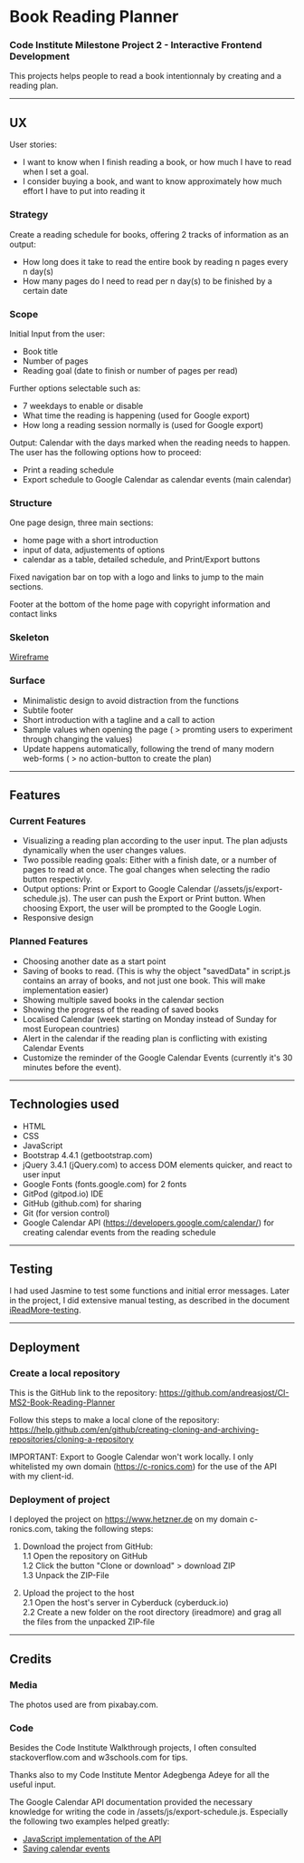 # Book Reading Planner

### Code Institute Milestone Project 2 - Interactive Frontend Development

This projects helps people to read a book intentionnaly by creating and a reading plan.

***
## UX
User stories:
- I want to know when I finish reading a book, or how much I have to read when I set a goal.
- I consider buying a book, and want to know approximately how much effort I have to put into reading it

### Strategy
Create a reading schedule for books, offering 2 tracks of information as an output:
- How long does it take to read the entire book by reading n pages every n day(s)
- How many pages do I need to read per n day(s) to be finished by a certain date

### Scope
Initial Input from the user:
- Book title
- Number of pages
- Reading goal (date to finish or number of pages per read)

Further options selectable such as:
- 7 weekdays to enable or disable
- What time the reading is happening (used for Google export)
- How long a reading session normally is (used for Google export)

Output: Calendar with the days marked when the reading needs to happen. The user has the following options how to proceed:
- Print a reading schedule
- Export schedule to Google Calendar as calendar events (main calendar)

### Structure

One page design, three main sections:
- home page with a short introduction
- input of data, adjustements of options
- calendar as a table, detailed schedule, and Print/Export buttons

Fixed navigation bar on top with a logo and links to jump to the main sections.

Footer at the bottom of the home page with copyright information and contact links

### Skeleton
[Wireframe](/wireframe.pdf)

### Surface

- Minimalistic design to avoid distraction from the functions
- Subtile footer
- Short introduction with a tagline and a call to action
- Sample values when opening the page ( > promting users to experiment through changing the values)
- Update happens automatically, following the trend of many modern web-forms ( > no action-button to create the plan)

***
## Features

### Current Features

- Visualizing a reading plan according to the user input. The plan adjusts dynamically when the user changes values.
- Two possible reading goals: Either with a finish date, or a number of pages to read at once. The goal changes when selecting the radio button respectivly.
- Output options: Print or Export to Google Calendar (/assets/js/export-schedule.js). The user can push the Export or Print button. When choosing Export, the user will be prompted to the Google Login.
- Responsive design

### Planned Features

- Choosing another date as a start point
- Saving of books to read. (This is why the object "savedData" in script.js contains an array of books, and not just one book. This will make implementation easier)
- Showing multiple saved books in the calendar section
- Showing the progress of the reading of saved books
- Localised Calendar (week starting on Monday instead of Sunday for most European countries)
- Alert in the calendar if the reading plan is conflicting with existing Calendar Events
- Customize the reminder of the Google Calendar Events (currently it's 30 minutes before the event).

***
## Technologies used

- HTML
- CSS
- JavaScript
- Bootstrap 4.4.1 (getbootstrap.com)
- jQuery 3.4.1 (jQuery.com) to access DOM elements quicker, and react to user input
- Google Fonts (fonts.google.com) for 2 fonts
- GitPod (gitpod.io) IDE
- GitHub (github.com) for sharing
- Git (for version control)
- Google Calendar API (https://developers.google.com/calendar/) for creating calendar events from the reading schedule

***
## Testing

I had used Jasmine to test some functions and initial error messages. Later in the project, I did extensive manual testing, as described in the document [iReadMore-testing](https://c-ronics.com/course/iReadMore-testing.xlsx).

***
## Deployment

### Create a local repository

This is the GitHub link to the repository: https://github.com/andreasjost/CI-MS2-Book-Reading-Planner

Follow this steps to make a local clone of the repository:
https://help.github.com/en/github/creating-cloning-and-archiving-repositories/cloning-a-repository

IMPORTANT: Export to Google Calendar won't work locally. I only whitelisted my own domain (https://c-ronics.com) for the use of the API with my client-id.

### Deployment of project

I deployed the project on https://www.hetzner.de on my domain c-ronics.com, taking the following steps:

1. Download the project from GitHub:    
    1.1 Open the repository on GitHub    
    1.2 Click the button "Clone or download" > download ZIP  
    1.3 Unpack the ZIP-File

2. Upload the project to the host     
    2.1 Open the host's server in Cyberduck (cyberduck.io)   
    2.2 Create a new folder on the root directory (ireadmore) and grag all the files from the unpacked ZIP-file

***
## Credits

### Media

The photos used are from pixabay.com.

### Code

Besides the Code Institute Walkthrough projects, I often consulted stackoverflow.com and w3schools.com for tips.

Thanks also to my Code Institute Mentor Adegbenga Adeye for all the useful input.

The Google Calendar API documentation provided the necessary knowledge for writing the code in /assets/js/export-schedule.js. Especially the following two examples helped greatly:
- [JavaScript implementation of the API](https://developers.google.com/calendar/quickstart/js)
- [Saving calendar events](https://developers.google.com/calendar/create-events)
